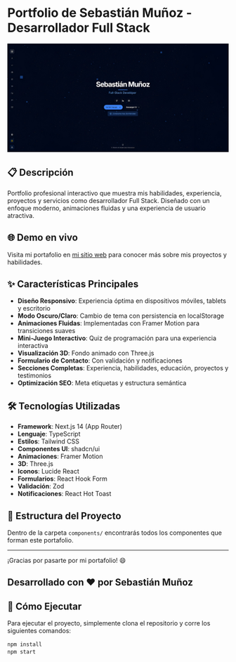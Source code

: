 # Portfolio de Sebastián Muñoz - Desarrollador Full Stack

![Portfolio Preview](public/Portfolio.jpg)


## 📋 Descripción

Portfolio profesional interactivo que muestra mis habilidades, experiencia, proyectos y servicios como desarrollador Full Stack. Diseñado con un enfoque moderno, animaciones fluidas y una experiencia de usuario atractiva.

## 🌐 Demo en vivo

Visita mi portafolio en [mi sitio web](https://portfolio-plxyz08s-projects.vercel.app/) para conocer más sobre mis proyectos y habilidades.

## ✨ Características Principales

- **Diseño Responsivo**: Experiencia óptima en dispositivos móviles, tablets y escritorio
- **Modo Oscuro/Claro**: Cambio de tema con persistencia en localStorage
- **Animaciones Fluidas**: Implementadas con Framer Motion para transiciones suaves
- **Mini-Juego Interactivo**: Quiz de programación para una experiencia interactiva
- **Visualización 3D**: Fondo animado con Three.js
- **Formulario de Contacto**: Con validación y notificaciones
- **Secciones Completas**: Experiencia, habilidades, educación, proyectos y testimonios
- **Optimización SEO**: Meta etiquetas y estructura semántica

## 🛠️ Tecnologías Utilizadas

- **Framework**: Next.js 14 (App Router)
- **Lenguaje**: TypeScript
- **Estilos**: Tailwind CSS
- **Componentes UI**: shadcn/ui
- **Animaciones**: Framer Motion
- **3D**: Three.js
- **Iconos**: Lucide React
- **Formularios**: React Hook Form
- **Validación**: Zod
- **Notificaciones**: React Hot Toast

## 📂 Estructura del Proyecto

Dentro de la carpeta `components/` encontrarás todos los componentes que forman este portafolio.

---

¡Gracias por pasarte por mi portafolio! 😄

## Desarrollado con ❤️ por Sebastián Muñoz

## 🚀 Cómo Ejecutar

Para ejecutar el proyecto, simplemente clona el repositorio y corre los siguientes comandos:

```bash
npm install
npm start
